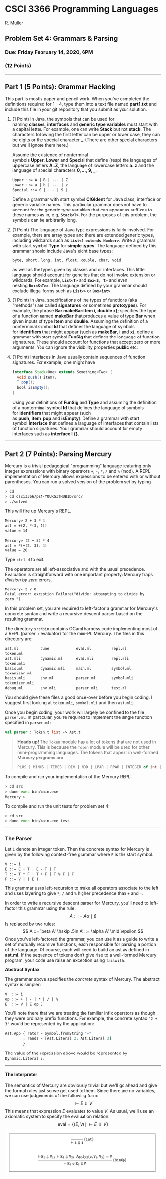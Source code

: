 # CSCI 3366 Programming Languages

R. Muller

## Problem Set 4: Grammars & Parsing

### Due: Friday February 14, 2020, 6PM

### (12 Points)

---

## Part 1 (5 Points): Grammar Hacking

This part is mostly paper and pencil work. When you've completed the definitions required for 1 - 4, type them into a text file named **part1.txt** and include this file in your git repository that you submit as your solution.

1. (1 Point) In Java, the symbols that can be used for naming **classes**, **interfaces** and **generic type variables** must start with a capital letter. For example, one can write **Stack** but not **stack**. The characters following the first letter can be upper or lower case, they can be digits or the special character **_**. (There are other special characters but we'll ignore them here.)

   Assume the existence of nonterminal symbols **Upper**, **Lower** and **Special** that define (resp) the languages of uppercase letters **A**..**Z**, the language of lowercase letters **a**..**z** and the language of special characters **0, ..., 9, _**.

   ```
   Upper ::= A | B | ... | Z
   Lower ::= a | b | ... | z
   Special ::= 0 | ... | 9 | _
   ```

   Define a grammar with start symbol **CIGIdent** for Java class, interface or generic variable names. This particular grammar does not have to account for the generic type variables that can appear as suffixes to these names as in, e.g, **`Stack<T>`**. For the purposes of this problem, the symbols can be arbitrarily long.

2. (1 Point) The language of Java type expressions is fairly involved. For example, there are array types and there are extended generic types, including wildcards such as **`List<? extends Number>`**. Write a grammar with start symbol **Type** for **simple types**. The language defined by this grammar should include Java's eight base types: 

   ```
   byte, short, long, int, float, double, char, void
   ```

   as well as the types given by classes and or interfaces. This little language should account for generics that do not involve extension or wildcards. For example, **`List<T>`** and **`Box<S, T>`** and even nesting **`Box<S<T>>`**. The language defined by your grammar should exclude illegal forms such as **`List<>`** or **`Box<int>`**.

3. (1 Point) In Java, specifications of the types of functions (aka "methods") are called **signatures** (or sometimes **prototypes**). For example, the phrase **Bar makeBar(Item i, double x);** specifies the type of a function named **makeBar** that produces a value of type **Bar** when given inputs of type **Item** and **double**. Assuming the definition of a nonterminal symbol **Id** that defines the language of symbols for **identifiers** that might appear (such as **makeBar**, **i** and **x**), define a grammar with start symbol **FunSig** that defines the language of function signatures. These should account for functions that accept zero or more arguments. You can ignore the visibility properties **public** etc.

4. (1 Point) Interfaces in Java usually contain sequences of function signatures. For example, one might have

   ```java
   interface Stack<One> extends Something<Two> {  
     void push(T item);  
     T pop();  
     bool isEmpty();
   }
   ```

   Using your definitions of **FunSig** and **Type** and assuming the definition of a nonterminal symbol **Id** that defines the language of symbols for **identifiers** that might appear (such as **push**, **item**, **pop** and **isEmpty**). Define a grammar with start symbol **Interface** that defines a language of interfaces that contain lists of function signatures. Your grammar should account for empty interfaces such as **interface I {}**.

---


## Part 2 (7 Points): Parsing Mercury

Mercury is a trivial pedagogical "programming" language featuring only integer expressions with binary operators `+`, `-`, `*`, `/` and `%` (mod). A REPL implementation of Mercury allows expressions to be entered with or without parentheses. You can run a solved version of the problem set by typing

```bash
> cd
> cd csci3366/ps4-YOURGITHUBID/src/
> ./solved
```

This will fire up Mercury's REPL.

```
Mercury> 2 + 3 * 4
ast = +(2, *(3, 4))
value = 14

Mercury> (2 + 3) * 4
ast = *(+(2, 3), 4)
value = 20
```

Type `ctrl-d` to exit.

The operators are all left-associative and with the usual precedence. Evaluation is straightforward with one important property: Mercury traps *division by zero* errors.

```
Mercury> 2 / 0
Fatal error: exception Failure("divide: attempting to divide by zero.")
```

In this problem set, you are required to left-factor a grammar for Mercury's concrete syntax and write a recursive-descent parser based on the resulting grammar.

The directory `src/bin` contains OCaml harness code implementing most of a REPL (parser + evaluator) for the mini-PL Mercury.  The files in this directory are:

```
ast.ml          dune            eval.ml         repl.ml         token.ml
ast.mli         dynamic.ml      eval.mli        repl.mli        token.mli
basis.ml        dynamic.mli     main.ml         symbol.ml       tokenizer.ml
basis.mli       env.ml          parser.ml       symbol.mli      tokenizer.mli
debug.ml        env.mli         parser.mli      test.ml
```

You should give these files a good once-over before you begin coding. I suggest first looking at `token.mli`, `symbol.mli` and then `ast.mli`.

 Once you begin coding, your work will largely be confined to the file `parser.ml`. In particular, you're required to implement the single function specified in `parser.mli`

```ocaml
val parser : Token.t list -> Ast.t 
```

> **Heads up!** The `Token` module has a lot of tokens that are not used in Mercury. This is because the `Token` module will be used for other mini-programming languages. The tokens that appear in well-formed Mercury programs are
>
> ```ocaml
> PLUS | MINUS | TIMES | DIV | MOD | LPAR | RPAR | INTEGER of int | QUIT
> ```

To compile and run your implementation of the Mercury REPL:

```bash
> cd src
> dune exec bin/main.exe
Mercury >
```

To compile and run the unit tests for problem set 4:

```bash
> cd src
> dune exec bin/main.exe test
```

---

### The Parser

Let `i` denote an integer token. Then the concrete syntax for Mercury is given by the following context-free grammar where `E` is the start symbol.

```
V ::= i
E ::= E + T | E - T | T
T ::= T * F | T / F | T % F | F
F ::= V | ( E )
```

This grammar uses left-recursion to make all operators associate to the left and uses layering to give `*`, `/` and `%` higher precedence than `+` and `-`.

In order to write a recursive descent parser for Mercury, you'll need to left-factor this grammar using the rule:
$$
A ::= A \alpha \mid \beta
$$
Is replaced by two rules:
$$
A ::= \beta A' \hskip .5in A' ::= \alpha A' \mid \epsilon
$$
Once you've left-factored the grammar, you can use it as a guide to write a set of mutually recursive functions, each responsible for parsing a portion of the language. Of course, each will need to build an ast as defined in **ast.ml.**  If the sequence of tokens don't give rise to a well-formed Mercury program, your code use raise an exception using `failwith`.

**Abstract Syntax**

The grammar above specifies the *concrete* syntax of Mercury. The abstract syntax is simpler:

```
V  ::= i
op ::= + | - | * | / | %
E  ::= V | E op E
```

 You'll note there that we are treating the familiar infix operators as though they were ordinary prefix functions. For example, the concrete syntax `"2 + 3"` would be represented by the application:

```ocaml
Ast.App { rator = Symbol.fromString "+"
        ; rands = [Ast.Literal 2; Ast.Literal 3]
        }
```

The value of the expression above would be represented by `Dynamic.Literal 5`. 

---

#### The Interpreter

The semantics of Mercury are obviously trivial but we'll go ahead and give the formal rules just so we get used to them. Since there are no variables, we can use judgements of the following form:
$$
\vdash E \Downarrow V
$$
This means that expression $E$ evaluates to value $V$. As usual, we'll use an axiomatic system to specify the evaluation relation:
$$
\mbox{eval} = \{ (E, V) \mid\; \vdash E \Downarrow V \}
$$
![Mercury Semantics](./img/semantics.jpg)

